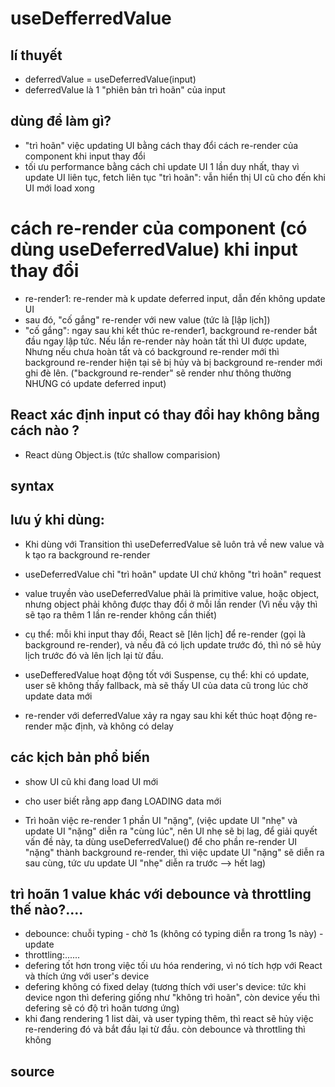 # useDefferredValue

## lí thuyết

- deferredValue = useDeferredValue(input)
- deferredValue là 1 "phiên bản trì hoãn" của input

## dùng để làm gì?

- "trì hoãn" việc updating UI bằng cách thay đổi cách re-render của component khi input thay đổi
- tối ưu performance bằng cách chỉ update UI 1 lần duy nhất, thay vì update UI liên tục, fetch liên tục
  "trì hoãn": vẫn hiển thị UI cũ cho đến khi UI mới load xong

# cách re-render của component (có dùng useDeferredValue) khi input thay đổi

- re-render1: re-render mà k update deferred input, dẫn đến không update UI
- sau đó, "cố gắng" re-render với new value (tức là [lập lịch])
- "cố gắng": ngay sau khi kết thúc re-render1, background re-render bắt đầu ngay lập tức. Nếu lần re-render này hoàn tất thì UI được update, Nhưng nếu chưa hoàn tất và có background re-render mới thì background re-render hiện tại sẽ bị hủy và bị background re-render mới ghi đè lên.
  ("background re-render" sẽ render như thông thường NHƯNG có update deferred input)

## React xác định input có thay đổi hay không bằng cách nào ?

- React dùng Object.is (tức shallow comparision)

## syntax

<!-- https://react.dev/reference/react/useDeferredValue#parameters -->

## lưu ý khi dùng:

- Khi dùng với Transition thì useDeferredValue sẽ luôn trả về new value và k tạo ra background re-render
<!-- - [không hiểu đoạn này trong link: https://react.dev/reference/react/useDeferredValue#parameters??]
- The background re-render caused by useDeferredValue does not fire Effects until it’s committed to the screen. If the background re-render suspends, its Effects will run after the data loads and the UI updates.-->
- useDeferredValue chỉ "trì hoãn" update UI chứ không "trì hoãn" request
- value truyền vào useDeferredValue phải là primitive value, hoặc object, nhưng object phải không được thay đổi ở mỗi lần render (Vì nếu vậy thì sẽ tạo ra thêm 1 lần re-render không cần thiết)

- cụ thể: mỗi khi input thay đổi, React sẽ [lên lịch] để re-render (gọi là background re-render), và nếu đã có lịch update trước đó, thì nó sẽ hủy lịch trước đó và lên lịch lại từ đầu.

- useDefferedValue hoạt động tốt với Suspense, cụ thể: khi có update, user sẽ không thấy fallback, mà sẽ thấy UI của data cũ trong lúc chờ update data mới

- re-render với deferredValue xảy ra ngay sau khi kết thúc hoạt động re-render mặc định, và không có delay

## các kịch bản phổ biến

- show UI cũ khi đang load UI mới
<!-- https://react.dev/reference/react/useDeferredValue#showing-stale-content-while-fresh-content-is-loading -->

- cho user biết rằng app đang LOADING data mới
<!-- https://react.dev/reference/react/useDeferredValue#showing-stale-content-while-fresh-content-is-loading -->

- Trì hoãn việc re-render 1 phần UI "nặng",
(việc update UI "nhẹ" và update UI "nặng" diễn ra "cùng lúc", nên UI nhẹ sẽ bị lag, để giải quyết vấn đề này, ta dùng useDeferredValue() để cho phần re-render UI "nặng" thành background re-render, thì việc update UI "nặng" sẽ diễn ra sau cùng, tức ưu update UI "nhẹ" diễn ra trước --> hết lag)
<!-- https://react.dev/reference/react/useDeferredValue#deferring-re-rendering-for-a-part-of-the-ui -->

## trì hoãn 1 value khác với debounce và throttling thế nào?....

- debounce: chuỗi typing - chờ 1s (không có typing diễn ra trong 1s này) - update
- throttling:......
- defering tốt hơn trong việc tối ưu hóa rendering, vì nó tích hợp với React và thích ứng với user's device
- defering không có fixed delay
  (tương thích với user's device: tức khi device ngon thì defering giống như "không trì hoãn", còn device yếu thì defering sẽ có độ trì hoãn tương ứng)
- khi đang rendering 1 list dài, và user typing thêm, thì react sẽ hủy việc re-rendering đó và bắt đầu lại từ đầu. còn debounce và throttling thì không

## source

<!--  https://www.youtube.com/watch?v=yIpHTYo3PY0 -->

